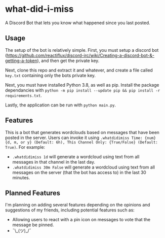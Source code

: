 # what-did-i-miss

A Discord Bot that lets you know what happened since you last posted.

## Usage

The setup of the bot is relatively simple. First, you must setup a discord bot (https://github.com/reactiflux/discord-irc/wiki/Creating-a-discord-bot-&-getting-a-token), and then get the private key.

Next, clone this repo and extract it and whatever, and create a file called `key.txt` containing only the bots private key.

Next, you must have installed Python 3.8, as well as pip. Install the package dependancies with `python -m pip install --update pip && pip install -r requirements.txt`.

Lastly, the application can be run with `python main.py`.

## Features

This is a bot that generates wordclouds based on messages that have been posted in the server. Users can invoke it using `.whatdidimiss Time: {num}{d, m, or y} (Default: 6h), This Channel Only: {True/False} (Default: True)`. For example:

- `.whatdidimiss 1d` will generate a wordcloud using text from all messages in that channel in the last day.
- `.whatdidimiss 30m False` will generate a wordcloud using text from all messages on the server (that the bot has access to) in the last 30 minutes.

## Planned Features

I'm planning on adding several features depending on the opinions and suggestions of my friends, including potential features such as:

- Allowing users to react with a pin icon on messages to vote that the message be pinned.
- ¯\\\_(ツ)\_/¯
